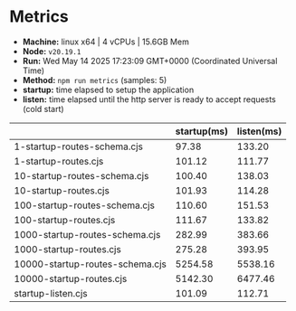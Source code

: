 # Metrics
* __Machine:__ linux x64 | 4 vCPUs | 15.6GB Mem
* __Node:__ `v20.19.1`
* __Run:__ Wed May 14 2025 17:23:09 GMT+0000 (Coordinated Universal Time)
* __Method:__ `npm run metrics` (samples: 5)
* __startup:__ time elapsed to setup the application
* __listen:__ time elapsed until the http server is ready to accept requests (cold start)

| | startup(ms) | listen(ms) |
|-| -       | -      |
| 1-startup-routes-schema.cjs | 97.38 | 133.20 |
| 1-startup-routes.cjs | 101.12 | 111.77 |
| 10-startup-routes-schema.cjs | 100.40 | 138.03 |
| 10-startup-routes.cjs | 101.93 | 114.28 |
| 100-startup-routes-schema.cjs | 110.60 | 151.53 |
| 100-startup-routes.cjs | 111.67 | 133.82 |
| 1000-startup-routes-schema.cjs | 282.99 | 383.66 |
| 1000-startup-routes.cjs | 275.28 | 393.95 |
| 10000-startup-routes-schema.cjs | 5254.58 | 5538.16 |
| 10000-startup-routes.cjs | 5142.30 | 6477.46 |
| startup-listen.cjs | 101.09 | 112.71 |
